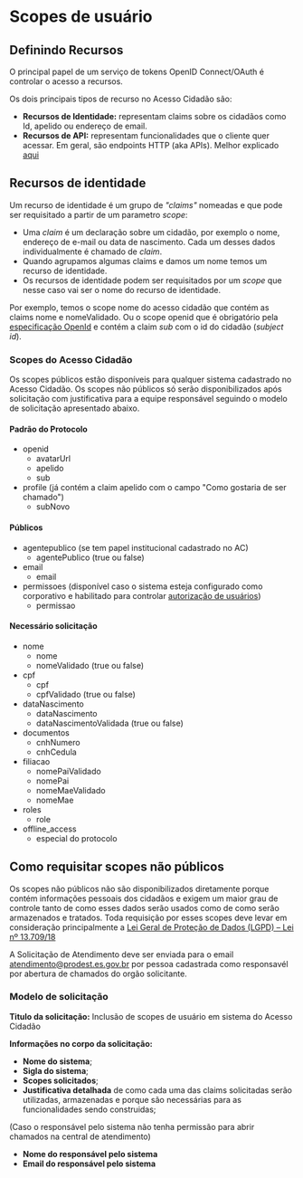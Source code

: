 # Scopes de usuário

## Definindo Recursos

O principal papel de um serviço de tokens OpenID Connect/OAuth é controlar o acesso a recursos.

Os dois principais tipos de recurso no Acesso Cidadão são:

- **Recursos de Identidade:** representam claims sobre os cidadãos como Id, apelido ou endereço de email. 
- **Recursos de API:** representam funcionalidades que o cliente quer acessar. Em geral, são endpoints HTTP (aka APIs). Melhor explicado [aqui](/AutorizacaoSistemas/Scopes)

## Recursos de identidade

Um recurso de identidade é um grupo de *"claims"* nomeadas e que pode ser requisitado a partir de um parametro *scope*:

- Uma *claim* é um declaração sobre um cidadão, por exemplo o nome, endereço de e-mail ou data de nascimento. Cada um desses dados individualmente é chamado de *claim*.
- Quando agrupamos algumas claims e damos um nome temos um recurso de identidade.
- Os recursos de identidade podem ser requisitados por um *scope* que nesse caso vai ser o nome do recurso de identidade.

Por exemplo, temos o scope nome do acesso cidadão que contém as claims nome e nomeValidado. Ou o scope openid que é obrigatório pela [especificação OpenId](https://openid.net/specs/openid-connect-core-1_0.html#ScopeClaims) e contém a claim *sub* com o id do cidadão (*subject id*).

### Scopes do Acesso Cidadão

Os scopes públicos estão disponíveis para qualquer sistema cadastrado no Acesso Cidadão. Os scopes não públicos só serão disponibilizados após solicitação com justificativa para a equipe responsável seguindo o modelo de solicitação apresentado abaixo.

#### Padrão do Protocolo

* openid
  * avatarUrl
  * apelido
  * sub
* profile (já contém a claim apelido com o campo "Como gostaria de ser chamado")
  * subNovo

#### Públicos

* agentepublico (se tem papel institucional cadastrado no AC)
  * agentePublico (true ou false)
* email
  * email
* permissoes (disponível caso o sistema esteja configurado como corporativo e habilitado para controlar [autorização de usuários](/AutorizacaoUsuarios/AutorizacaoUsuarios))
  * permissao

#### Necessário solicitação
* nome
  * nome
  * nomeValidado (true ou false)
* cpf
  * cpf
  * cpfValidado (true ou false)
* dataNascimento
  * dataNascimento
  * dataNascimentoValidada (true ou false)
* documentos
  * cnhNumero
  * cnhCedula
* filiacao
  * nomePaiValidado
  * nomePai
  * nomeMaeValidado
  * nomeMae
* roles
  * role
* offline_access
  * especial do protocolo

## Como requisitar scopes não públicos

Os scopes não públicos não são disponibilizados diretamente porque contém informações pessoais dos cidadãos e exigem um maior grau de controle tanto de como esses dados serão usados como 
de como serão armazenados e tratados. Toda requisição por esses scopes deve levar em consideração principalmente a [Lei Geral de Proteção de Dados (LGPD) – Lei nº 13.709/18](http://www.planalto.gov.br/ccivil_03/_ato2015-2018/2018/lei/L13709.htm)

A Solicitação de Atendimento deve ser enviada para o email atendimento@prodest.es.gov.br por pessoa cadastrada como responsavél por abertura de chamados do orgão solicitante.

### Modelo de solicitação

**Titulo da solicitação:** Inclusão de scopes de usuário em sistema do Acesso Cidadão

**Informações no corpo da solicitação:**

- **Nome do sistema**;
- **Sigla do sistema**;
- **Scopes solicitados**;
- **Justificativa detalhada** de como cada uma das claims solicitadas serão utilizadas, armazenadas e porque são necessárias para as funcionalidades sendo construidas;

(Caso o responsável pelo sistema não tenha permissão para abrir chamados na central de atendimento)

- **Nome do responsável pelo sistema**
- **Email do responsável pelo sistema**
